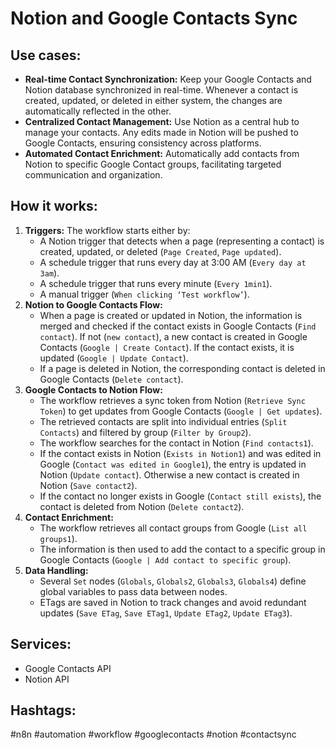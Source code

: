 # Notion and Google Contacts Sync

## Use cases:

- **Real-time Contact Synchronization:** Keep your Google Contacts and Notion database synchronized in real-time. Whenever a contact is created, updated, or deleted in either system, the changes are automatically reflected in the other.
- **Centralized Contact Management:** Use Notion as a central hub to manage your contacts. Any edits made in Notion will be pushed to Google Contacts, ensuring consistency across platforms.
- **Automated Contact Enrichment:** Automatically add contacts from Notion to specific Google Contact groups, facilitating targeted communication and organization.

## How it works:

1.  **Triggers:** The workflow starts either by:
    *   A Notion trigger that detects when a page (representing a contact) is created, updated, or deleted (`Page Created`, `Page updated`).
    *   A schedule trigger that runs every day at 3:00 AM (`Every day at 3am`).
    *   A schedule trigger that runs every minute (`Every 1min1`).
    *   A manual trigger (`When clicking ‘Test workflow’`).
2.  **Notion to Google Contacts Flow:**
    *   When a page is created or updated in Notion, the information is merged and checked if the contact exists in Google Contacts (`Find contact`). If not (`new contact`), a new contact is created in Google Contacts (`Google | Create Contact`). If the contact exists, it is updated (`Google | Update Contact`).
    *   If a page is deleted in Notion, the corresponding contact is deleted in Google Contacts (`Delete contact`).
3.  **Google Contacts to Notion Flow:**
    *   The workflow retrieves a sync token from Notion (`Retrieve Sync Token`) to get updates from Google Contacts (`Google | Get updates`).
    *   The retrieved contacts are split into individual entries (`Split Contacts`) and filtered by group (`Filter by Group2`).
    *   The workflow searches for the contact in Notion (`Find contacts1`).
    *   If the contact exists in Notion (`Exists in Notion1`) and was edited in Google (`Contact was edited in Google1`), the entry is updated in Notion (`Update contact`). Otherwise a new contact is created in Notion (`Save contact2`).
    *   If the contact no longer exists in Google (`Contact still exists`), the contact is deleted from Notion (`Delete contact2`).
4.  **Contact Enrichment:**
    *   The workflow retrieves all contact groups from Google (`List all groups1`).
    *   The information is then used to add the contact to a specific group in Google Contacts (`Google | Add contact to specific group`).
5.  **Data Handling:**
    *   Several `Set` nodes (`Globals`, `Globals2`, `Globals3`, `Globals4`) define global variables to pass data between nodes.
    *   ETags are saved in Notion to track changes and avoid redundant updates (`Save ETag`, `Save ETag1`, `Update ETag2`, `Update ETag3`).

## Services:

-   Google Contacts API
-   Notion API

## Hashtags:

#n8n #automation #workflow #googlecontacts #notion #contactsync
